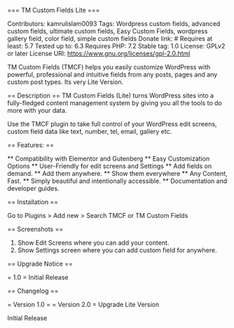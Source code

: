 === TM Custom Fields Lite === 

Contributors: kamrulislam0093
Tags: Wordpress custom fields, advanced custom fields, ultimate custom fields, Easy Custom Fields, wordpress gallery field, color field, simple custom fields
Donate link: # 
Requires at least: 5.7 
Tested up to: 6.3 
Requires PHP: 7.2 
Stable tag: 1.0
License: GPLv2 or later 
License URI: https://www.gnu.org/licenses/gpl-2.0.html

TM Custom Fields (TMCF) helps you easily customize WordPress with powerful, professional and intuitive fields from any posts, pages and any custom post types. Its very Lite Version.

== Description == 
TM Custom Fields (Lite) turns WordPress sites into a fully-fledged content management system by giving you all the tools to do more with your data.

Use the TMCF plugin to take full control of your WordPress edit screens, custom field data like text, number, tel, email, gallery etc.

== Features: ==

** Compatibility with Elementor and Gutenberg
** Easy Customization Options
** User-Friendly for edit screens and Settings
** Add fields on demand.
** Add them anywhere.
** Show them everywhere
** Any Content, Fast.
** Simply beautiful and intentionally accessible.
** Documentation and developer guides.

== Installation == 

Go to Plugins > Add new > Search TMCF or TM Custom Fields

== Screenshots ==
 
1. Show Edit Screens where you can add your content.
2. Show Settings screen where you can add custom field for anywhere.

 == Upgrade Notice ==
 
 = 1.0 =
Initial Release

== Changelog ==

= Version 1.0 =
= Version 2.0 = Upgrade Lite Version

Initial Release
